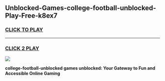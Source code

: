 
## Unblocked-Games-college-football-unblocked-Play-Free-k8ex7
<h3>
<a href="https://premium76.site?title=college-football-unblocked&ref=23A">CLICK TO PLAY</a></h3>
<hr>

<h3>
<a href="https://premium76.site?title=college-football-unblocked&ref=23A">CLICK 2 PLAY</a>
  
</h3>

<a href="https://premium76.site?title=college-football-unblocked&ref=23A"><img src="https://clearcache.store/games.png"></a>


**college-football-unblocked games unblocked: Your Gateway to Fun and Accessible Online Gaming**
